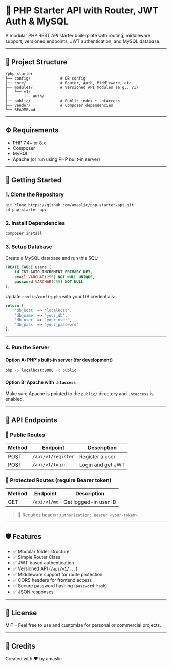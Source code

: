 # 🚀 PHP Starter API with Router, JWT Auth & MySQL

A modular PHP REST API starter boilerplate with routing, middleware support, versioned endpoints, JWT authentication, and MySQL database.

---

## 📁 Project Structure

```
/php-starter
├── config/             # DB config
├── core/               # Router, Auth, Middleware, etc.
├── modules/            # Versioned API modules (e.g., v1)
│   └── v1/
│       └── auth/
├── public/             # Public index + .htaccess
├── vendor/             # Composer dependencies
└── README.md
```

---

## ⚙️ Requirements

- PHP 7.4+ or 8.x
- Composer
- MySQL
- Apache (or run using PHP built-in server)

---

## 🚀 Getting Started

### 1. Clone the Repository

```bash
git clone https://github.com/amaslic/php-starter-api.git
cd php-starter-api
```

### 2. Install Dependencies

```bash
composer install
```

### 3. Setup Database

Create a MySQL database and run this SQL:

```sql
CREATE TABLE users (
    id INT AUTO_INCREMENT PRIMARY KEY,
    email VARCHAR(255) NOT NULL UNIQUE,
    password VARCHAR(255) NOT NULL
);
```

Update `config/config.php` with your DB credentials:

```php
return [
    'db_host' => 'localhost',
    'db_name' => 'your_db',
    'db_user' => 'your_user',
    'db_pass' => 'your_password'
];
```

---

### 4. Run the Server

#### Option A: PHP's built-in server (for development)

```bash
php -S localhost:8000 -t public
```

#### Option B: Apache with `.htaccess`

Make sure Apache is pointed to the `public/` directory and `.htaccess` is enabled.

---

## 🧪 API Endpoints

### 📄 Public Routes

| Method | Endpoint           | Description        |
|--------|--------------------|--------------------|
| POST   | `/api/v1/register` | Register a user    |
| POST   | `/api/v1/login`    | Login and get JWT  |

### 🔐 Protected Routes (require Bearer token)

| Method | Endpoint      | Description           |
|--------|---------------|-----------------------|
| GET    | `/api/v1/me`  | Get logged-in user ID |

> 🔐 Requires header: `Authorization: Bearer <your-token>`

---

## 🛡️ Features

- ✅ Modular folder structure
- ✅ Simple Router Class
- ✅ JWT-based authentication
- ✅ Versioned API (`/api/v1/...`)
- ✅ Middleware support for route protection
- ✅ CORS headers for frontend access
- ✅ Secure password hashing (`password_hash`)
- ✅ JSON responses

---

## 🤝 License

MIT – Feel free to use and customize for personal or commercial projects.

---

## 🙌 Credits

Created with ❤️ by amaslic
